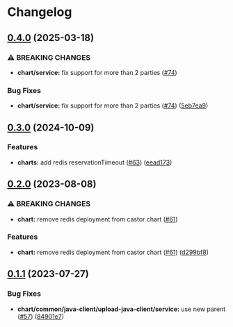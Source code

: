 # Changelog

## [0.4.0](https://github.com/carbynestack/castor/compare/chart-v0.3.0...chart-v0.4.0) (2025-03-18)


### ⚠ BREAKING CHANGES

* **chart/service:** fix support for more than 2 parties ([#74](https://github.com/carbynestack/castor/issues/74))

### Bug Fixes

* **chart/service:** fix support for more than 2 parties ([#74](https://github.com/carbynestack/castor/issues/74)) ([5eb7ea9](https://github.com/carbynestack/castor/commit/5eb7ea9f2efcb076d55b576956ef7fe1f5f47ede))

## [0.3.0](https://github.com/carbynestack/castor/compare/chart-v0.2.0...chart-v0.3.0) (2024-10-09)


### Features

* **charts:** add redis reservationTimeout ([#63](https://github.com/carbynestack/castor/issues/63)) ([eead173](https://github.com/carbynestack/castor/commit/eead173d1c28d51dff3aa677f76da2cd74bc81c2))

## [0.2.0](https://github.com/carbynestack/castor/compare/chart-v0.1.1...chart-v0.2.0) (2023-08-08)


### ⚠ BREAKING CHANGES

* **chart:** remove redis deployment from castor chart ([#61](https://github.com/carbynestack/castor/issues/61))

### Features

* **chart:** remove redis deployment from castor chart ([#61](https://github.com/carbynestack/castor/issues/61)) ([d299bf8](https://github.com/carbynestack/castor/commit/d299bf88df5777cc6718f2587cd4025dd34ba295))

## [0.1.1](https://github.com/carbynestack/castor/compare/chart-v0.1.0...chart-v0.1.1) (2023-07-27)


### Bug Fixes

* **chart/common/java-client/upload-java-client/service:** use new parent ([#57](https://github.com/carbynestack/castor/issues/57)) ([84901e7](https://github.com/carbynestack/castor/commit/84901e7c93b50b90db8992b80e605f9adfc24c54))
